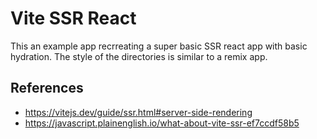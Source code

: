 # Vite SSR React

This an example app recrreating a super basic SSR react app with basic hydration.
The style of the directories is similar to a remix app.


## References
- https://vitejs.dev/guide/ssr.html#server-side-rendering
- https://javascript.plainenglish.io/what-about-vite-ssr-ef7ccdf58b5

